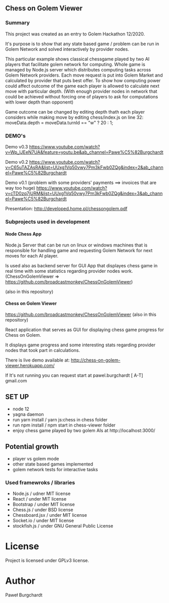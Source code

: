 ## Chess on Golem Viewer

### Summary

This project was created as an entry to Golem Hackathon 12/2020.

It's purpose is to show that any state based game / problem can be run in Golem Network and solved interactively by provider nodes.

This particular example shows classical chessgame played by two AI players that facilitate golem network for computing.
Whole game is managed by Node.js server which distributes computing tasks across Golem Network providers.
Each move request is put into Golem Market and calculated by provider that puts best offer.
To show how computing power could affect outcome of the game each player is allowed to calculate next move with particular depth. (With enough provider nodes in network that could be achieved without forcing one of players to ask for computations with lower depth than opponent)

Game outcome can be changed by editing depth thath each player considers while making move by editing chess/index.js on line 32:
moveData.depth = moveData.turnId == "w" ? 20 : 1;

### DEMO's

Demo v0.3
https://www.youtube.com/watch?v=Wp_lJEeN7UA&feature=youtu.be&ab_channel=Pawe%C5%82Burgchardt

Demo v0.2
https://www.youtube.com/watch?v=C65uTAZAsRA&list=UUxg1Vq50vwy7Pm3kFwb0ZQg&index=2&ab_channel=Pawe%C5%82Burgchardt

Demo v0.1 (problem with some providers' payments ==> invoices that are way too huge)
https://www.youtube.com/watch?v=cTD0zq7jURM&list=UUxg1Vq50vwy7Pm3kFwb0ZQg&index=3&ab_channel=Pawe%C5%82Burgchardt

Presentation:
http://developed.home.pl/chessongolem.pdf

### Subprojects used in development

#### Node Chess App

Node.js Server that can be run on linux or windows machines that is responsible for handling game and requesting Golem Network for next moves for each AI player.

Is used also as backend server for GUI App that displayes chess game in real time with some statistics regarding provider nodes work.
(ChessOnGolemViewer => https://github.com/broadcastmonkey/ChessOnGolemViewer)

(also in this repository)

#### Chess on Golem Viewer

https://github.com/broadcastmonkey/ChessOnGolemViewer
(also in this repository)

React application that serves as GUI for displaying chess game progress for Chess on Golem.

It displays game progress and some interesting stats regarding provider nodes that took part in calculations.

There is live demo available at:
http://chess-on-golem-viewer.herokuapp.com/

If It's not running you can request start at pawel.burgchardt [ A-T] gmail.com

## SET UP

- node 12
- yagna daemon
- run yarn install / yarn js:chess in chess folder
- run npm install / npm start in chess-viewer folder
- enjoy chess game played by two golem AIs at http://localhost:3000/

## Potential growth

- player vs golem mode
- other state based games implemented
- golem network tests for interactive tasks

### Used framewroks / libraries

- Node.js / udner MIT license
- React / under MIT license
- Bootstrap / under MIT license
- Chess.js / under BSD license
- Chessboard.jsx / under MIT license
- Socket.io / under MIT license
- stockfish.js / under GNU General Public License

# License

Project is licensed under GPLv3 license.

# Author

Paweł Burgchardt
